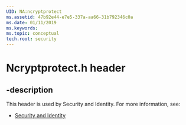 ```yaml
---
UID: NA:ncryptprotect
ms.assetid: 47b92e44-e7e5-337a-aa66-31b792346c0a
ms.date: 01/11/2019
ms.keywords: 
ms.topic: conceptual
tech.root: security
---
```


# Ncryptprotect.h header


## -description


This header is used by Security and Identity. For more information, see:

- [Security and Identity](../_security/index.md)

